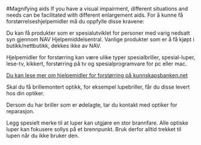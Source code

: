 #Magnifying aids
If you have a visual impairment, different situations and needs can be facilitated with different enlargement aids.
For å kunne få forstørrelseshjelpemidler må du oppfylle disse kravene: 

 Du kan få produkter som er spesialutviklet for personer med varig nedsatt syn gjennom NAV Hjelpemiddelsentral. Vanlige produkter som er å få kjøpt i butikk/nettbutikk, dekkes ikke av NAV. 

 Hjelpemidler for forstørring kan være ulike typer spesialbriller, spesial-luper, lese-tv, kikkert, forstørring på tv og spesialprogramvare for pc eller mac. 

 [Du kan lese mer om hjelpemidler for forstørring på kunnskapsbanken.net](https://www.kunnskapsbanken.net/syn/forstorring/)

   Skal du få brillemontert optikk, for eksempel lupebriller, får du disse levert hos din optiker. 

 Dersom du har briller som er ødelagte, tar du kontakt med optiker for reparasjon.

 Legg spesielt merke til at luper kan utgjøre en stor brannfare. Alle optiske luper kan fokusere sollys på et brennpunkt. Bruk derfor alltid trekket til lupen når du ikke bruker den.

 